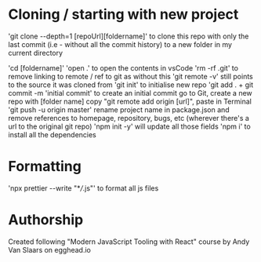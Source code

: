 # Cloning / starting with new project

'git clone --depth=1 [repoUrl][foldername]' to clone this repo with only the last commit (i.e - without all the commit history) to a new folder in my current directory

'cd [foldername]'
'open .' to open the contents in vsCode
'rm -rf .git' to remove linking to remote / ref to git as without this 'git remote -v' still points to the source it was cloned from
'git init' to initialise new repo
'git add . + git commit -m 'initial commit' to create an initial commit
go to Git, create a new repo with [folder name]
copy "git remote add origin [url]", paste in Terminal
'git push -u origin master'
rename project name in package.json and remove references to homepage, repository, bugs, etc (wherever there's a url to the original git repo)
'npm init -y' will update all those fields
'npm i' to install all the dependencies

# Formatting

'npx prettier --write "\*_/_.js"' to format all js files

# Authorship

Created following "Modern JavaScript Tooling with React" course by Andy Van Slaars on egghead.io
